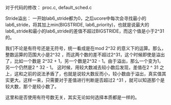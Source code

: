 对于代码的修改：
proc.c, default_sched.c

Stride溢出：
一开始lab6_stride都为0，之后ucore中每次会寻找最小的lab6_stride，将其加上min(BIGSTRIDE, lab6_priority)，也就是说最大的lab6_stride和最小的lab6_stride的差值不超过BIGSTRIDE，而这个值是小于2^31的。

我们不论是有符号还是无符号，统一看成是在mod 2^32 的意义下的运算。那么，整数运算的范围大小是2^32 ，而这两个数的差不超过2^31，这个时候即使是溢出了，比如一个数是 2^32 + 1，另一个数是2^32 - 1。由于溢出，那么一个变为1，另一个仍然是2 ^ 32 - 1。 这时候，用较大数减去较小数后发现，差值在2 ^ 31 之上，这和之前的说法矛盾了，也就是说较大数反而小，较小数由于溢出，真实值其实更大。这样一来，只需要对于差值进行判断是否超过2 ^31 ，就可以知道那个是较大数，那个是较小数了。

这里和是否使用有符号数无关，其实无论如何选择本质都是一样的。